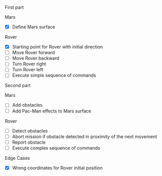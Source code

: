 First part

Mars

- [X] Define Mars surface

Rover

- [X] Starting point for Rover with initial direction
- [ ] Move Rover forward
- [ ] Move Rover backward
- [ ] Turn Rover right
- [ ] Turn Rover left
- [ ] Execute simple sequence of commands

Second part

Mars

- [ ] Add obstacles
- [ ] Add Pac-Man effects to Mars surface

Rover

- [ ] Detect obstacles
- [ ] Abort mission if obstacle detected in proximity of the next movement
- [ ] Report obstacle
- [ ] Execute complex sequence of commands

Edge Cases

- [X] Wrong coordinates for Rover initial position